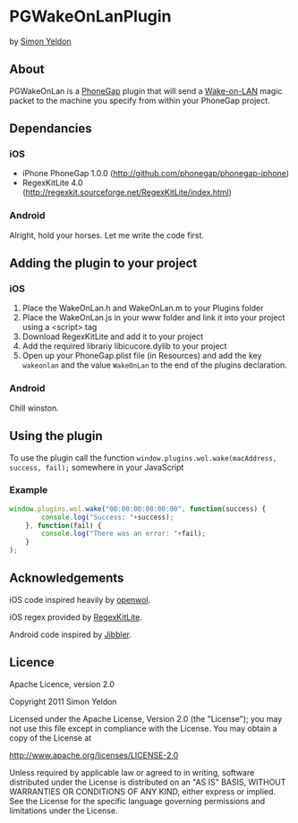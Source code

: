 # PGWakeOnLanPlugin 
by [Simon Yeldon](http://ghosty.co.uk/PGWakeOnLan)

## About
PGWakeOnLan is a [PhoneGap](http://www.phonegap.com) plugin that will send a [Wake-on-LAN](http://en.wikipedia.org/wiki/Wake-on-LAN) magic packet to the machine you specify from within your PhoneGap project.

## Dependancies 

### iOS
* iPhone PhoneGap 1.0.0 (http://github.com/phonegap/phonegap-iphone)
* RegexKitLite 4.0 (http://regexkit.sourceforge.net/RegexKitLite/index.html)

### Android
Alright, hold your horses.  Let me write the code first.

## Adding the plugin to your project 

### iOS
1. Place the WakeOnLan.h and WakeOnLan.m to your Plugins folder
2. Place the WakeOnLan.js in your www folder and link it into your project using a &lt;script&gt; tag
3. Download RegexKitLite and add it to your project
4. Add the required librariy libicucore.dylib to your project
5. Open up your PhoneGap.plist file (in Resources) and add the key ```wakeonlan``` and the value ```WakeOnLan``` to the end of the plugins declaration.

### Android
Chill winston.

## Using the plugin 
To use the plugin call the function ```window.plugins.wol.wake(macAddress, success, fail);``` somewhere in your JavaScript

### Example
```javascript
window.plugins.wol.wake("00:00:00:00:00:00", function(success) {
        console.log("Success: "+success);
    }, function(fail) {
        console.log("There was an error: "+fail);
    }
);
```

## Acknowledgements
iOS code inspired heavily by [openwol](http://code.google.com/p/openwol/).

iOS regex provided by [RegexKitLite](http://regexkit.sourceforge.net/RegexKitLite/index.html).

Android code inspired by [Jibbler](http://www.jibble.org/wake-on-lan/).

## Licence
Apache Licence, version 2.0

Copyright 2011 Simon Yeldon

Licensed under the Apache License, Version 2.0 (the "License"); you may not use this file except in compliance with the License. You may obtain a copy of the License at

http://www.apache.org/licenses/LICENSE-2.0

Unless required by applicable law or agreed to in writing, software distributed under the License is distributed on an "AS IS" BASIS, WITHOUT WARRANTIES OR CONDITIONS OF ANY KIND, either express or implied. See the License for the specific language governing permissions and limitations under the License.